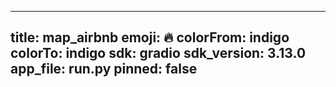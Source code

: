
---
title: map_airbnb 
emoji: 🔥
colorFrom: indigo
colorTo: indigo
sdk: gradio
sdk_version: 3.13.0
app_file: run.py
pinned: false
---
